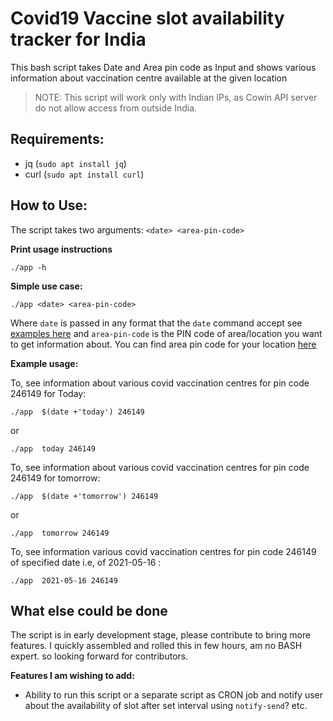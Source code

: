 # Covid19 Vaccine slot availability tracker for India

This bash script takes Date and Area pin code as Input and shows various information about vaccination centre available at the given location

> NOTE: This script will work only with Indian IPs, as Cowin API server
> do not allow access from outside India.

## Requirements:

 - jq (`sudo apt install jq`)
 - curl (`sudo apt install curl`)

## How to Use:

The script takes two arguments:  `<date> <area-pin-code>`

**Print usage instructions**

    ./app -h

**Simple use case:**

    ./app <date> <area-pin-code>


Where `date` is passed in any format that the `date` command accept see [examples here](https://www.gnu.org/software/coreutils/manual/html_node/Examples-of-date.html) and `area-pin-code` is the PIN code of area/location you want to get information about. You can find area pin code for your location [here](http://pincode.india-server.com/) 

**Example usage:**

To, see information about various covid vaccination centres for pin code 246149 for Today: 

    ./app  $(date +'today') 246149
or

    ./app  today 246149

To, see information about various covid vaccination centres for pin code 246149 for tomorrow: 

    ./app  $(date +'tomorrow') 246149
or

    ./app  tomorrow 246149

To, see information various covid vaccination centres for pin code 246149 of specified date i.e, of 2021-05-16 :

    ./app  2021-05-16 246149

## What else could be done

The script is in early development stage, please contribute to bring more features. 
I quickly assembled and rolled this in few hours, am no BASH expert. so looking forward for contributors.

**Features I am wishing to add:**

 - Ability to run this script or a separate script as CRON job and notify user about the availability of slot after set interval using `notify-send`? etc.
